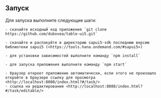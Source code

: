 ## Запуск

Для запуска выполните следующие шаги:

    - скачайте исходный код приложения `git clone https://github.com/dubovea/table-ui5.git`

    - скачайте и распакуйте в директорию sapui5-sdk последнюю версию библиотеки sapui5 (<https://tools.hana.ondemand.com/#sapui5>)

    - для установки зависимостей выполните команду `npm install`

    - для запуска приложения выполните команду `npm start`

    - браузер откроет приложение автоматически, если этого не произошло откройте в браузере ссылку для просмотра <http://localhost:8080/index.html?#/task/>
    - ссылка на редактирование <http://localhost:8080/index.html?#/task/editable/>
